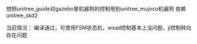 想把unitree_guide对gazebo里机器狗的控制用到unitree_mujoco机器狗
依赖unitree_skd2

当前情况：
编译通过，可使用FSM状态机，wsad控制基本上没问题，jl控制转向存在问题